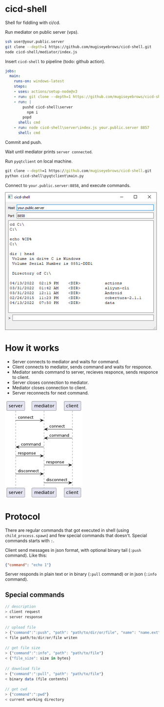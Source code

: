 # cicd-shell

Shell for fiddling with ci/cd.

Run mediator on public server (vps).

```bash
ssh user@your.public.server
git clone --depth=1 https://github.com/mugiseyebrows/cicd-shell.git
node cicd-shell/mediator/index.js
```

Insert `cicd-shell` to pipeline (todo: github action).

```yaml
jobs:
  main:
    runs-on: windows-latest
    steps:
    - uses: actions/setup-node@v3
    - run: git clone --depth=1 https://github.com/mugiseyebrows/cicd-shell.git
    - run: |
        pushd cicd-shell\server
          npm i
        popd
      shell: cmd
    - run: node cicd-shell\server\index.js your.public.server 8857
      shell: cmd
```

Commit and push.

Wait until mediator prints `server connected`.

Run `pyqtclient` on local machine. 

```cmd
git clone --depth=1 https://github.com/mugiseyebrows/cicd-shell.git
python cicd-shell\pyqtclient\main.py
```

Connect to `your.public.server:8858`, and execute commands.

![image](images/pyqtclient.png)

# How it works

- Server connects to mediator and waits for command.
- Client connects to mediator, sends command and waits for responce. 
- Mediator sends command to server, recieves responce, sends responce to client.
- Server closes connection to mediator. 
- Mediator closes connection to client.
- Server reconnects for next command.

![image](images/sequence-diagram.png)

# Protocol

There are regular commands that got executed in shell (using `child_process.spawn`) and few special commands that doesn't. Special commands starts with `:`.

Client send messages in json format, with optional binary tail (`:push` command). Like this:

```json
{"command": "echo 1"}
```

Server responds in plain text or in binary (`:pull` command) or in json (`:info` command).

## Special commands

```javascript
// description
> client request
< server response

// upload file
> {"command":":push", "path": "path/to/dir/or/file", "name": "name.ext", "file_size": size in bytes}binary data (file contents)
< file path/to/dir/or/file writen

// get file size
> {"command":":info", "path": "path/to/file"} 
< {"file_size": size in bytes}

// download file
> {"command":":pull", "path": "path/to/file"}
< binary data (file contents)

// get cwd
> {"command":":pwd"}
< current working directory
```